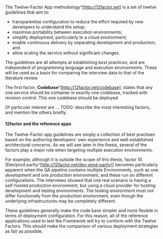 The Twelve-Factor App methodology^[http://12factor.net] is a set of twelve guidelines that aim to:

- transparentise configuration to reduce the effort required by new developers to understand the setup;
- maximise portability between execution environments;
- simplify deployment, particularly to a cloud environment;
- enable continuous delivery by separating development and production; and
- allow scaling the service without significant changes.

The guidelines are all attempts at establishing _best practices_, and are independent of programming language and execution environments. These will be used as a basis for comparing the interview data to that of the literature review.

The first factor, __Codebase__^[http://12factor.net/codebase], states that any one service should be container in exactly one codebase, tracked with revision control. This one codebase should be deployed 

Of particular interest are … TODO: describe the most interesting factors, and mention the others briefly.

#### 12factor and the reference apps

The Twelve-Factor app guidelines are simply a collection of best practises based on the authoring developers' own experience and well-established architectural concerns. As we will see later in the thesis, several of the factors play a major role when targeting multiple execution environments.

For example, although it is outside the scope of this thesis, factor 10 (Dev/prod parity^[http://12factor.net/dev-prod-parity]) becomes particularly apparent when the QA pipeline contains multiple Environments, such as one _development_ and one _production_ environment, and these run on different configurations. The interviews showed that one real scenario is having a self-hosted production environment, but using a cloud provider for hosting development and testing environments. The testing environment must not differ functionally from the production environment, even though the underlying infrastructures may be completely different.

These guidelines generally make the code base simpler and more flexible in terms of deployment configuration. For this reason, all of the reference applications used to test the Framework will try to conform with the Twelve Factors. This should make the comparison of various deployment strategies as fair as possible.
